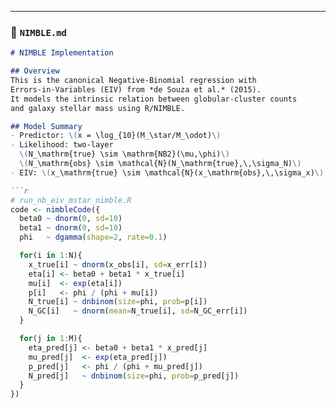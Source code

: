 
---

### 🧩 `NIMBLE.md`
```markdown
# NIMBLE Implementation

## Overview
This is the canonical Negative-Binomial regression with 
Errors-in-Variables (EIV) from *de Souza et al.* (2015).
It models the intrinsic relation between globular-cluster counts 
and galaxy stellar mass using R/NIMBLE.

## Model Summary
- Predictor: \(x = \log_{10}(M_\star/M_\odot)\)  
- Likelihood: two-layer  
  \(N_\mathrm{true} \sim \mathrm{NB2}(\mu,\phi)\)  
  \(N_\mathrm{obs} \sim \mathcal{N}(N_\mathrm{true},\,\sigma_N)\)
- EIV: \(x_\mathrm{true} \sim \mathcal{N}(x_\mathrm{obs},\,\sigma_x)\)

```r
# run_nb_eiv_mstar_nimble.R
code <- nimbleCode({
  beta0 ~ dnorm(0, sd=10)
  beta1 ~ dnorm(0, sd=10)
  phi   ~ dgamma(shape=2, rate=0.1)

  for(i in 1:N){
    x_true[i] ~ dnorm(x_obs[i], sd=x_err[i])
    eta[i] <- beta0 + beta1 * x_true[i]
    mu[i]  <- exp(eta[i])
    p[i]   <- phi / (phi + mu[i])
    N_true[i] ~ dnbinom(size=phi, prob=p[i])
    N_GC[i]   ~ dnorm(mean=N_true[i], sd=N_GC_err[i])
  }

  for(j in 1:M){
    eta_pred[j] <- beta0 + beta1 * x_pred[j]
    mu_pred[j]  <- exp(eta_pred[j])
    p_pred[j]   <- phi / (phi + mu_pred[j])
    N_pred[j]   ~ dnbinom(size=phi, prob=p_pred[j])
  }
})
